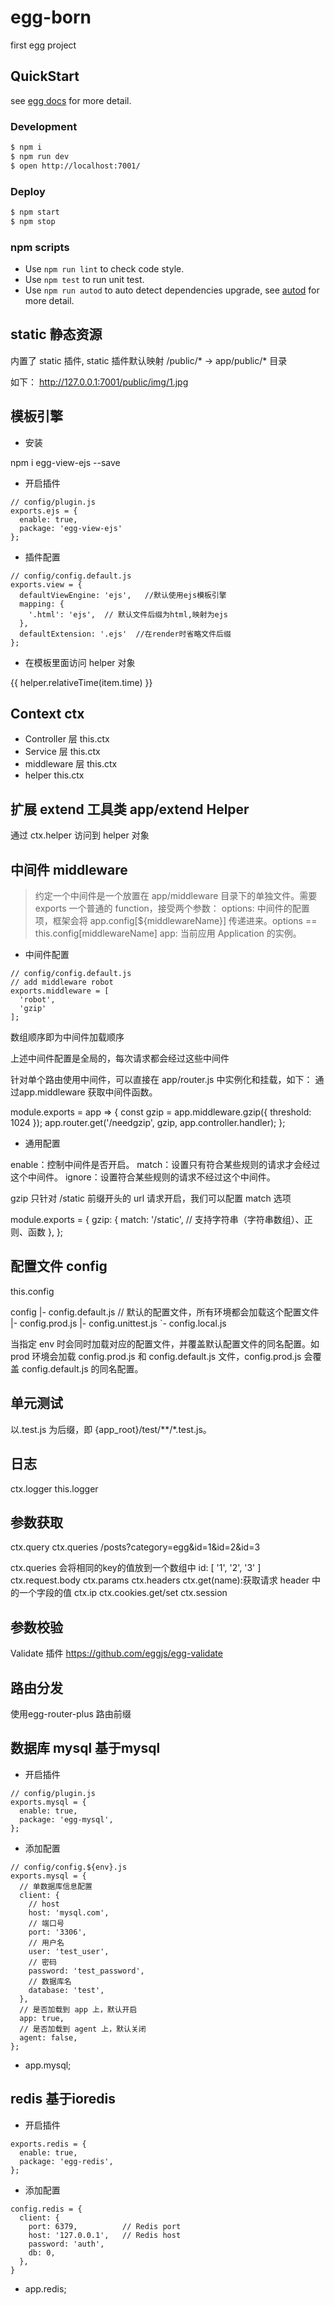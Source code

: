 # egg-born

first egg project

## QuickStart

<!-- add docs here for user -->

see [egg docs][egg] for more detail.

### Development

```bash
$ npm i
$ npm run dev
$ open http://localhost:7001/
```

### Deploy

```bash
$ npm start
$ npm stop
```

### npm scripts

- Use `npm run lint` to check code style.
- Use `npm test` to run unit test.
- Use `npm run autod` to auto detect dependencies upgrade, see [autod](https://www.npmjs.com/package/autod) for more detail.


[egg]: https://eggjs.org

## static 静态资源

内置了 static 插件, static 插件默认映射 /public/* -> app/public/* 目录

如下：
http://127.0.0.1:7001/public/img/1.jpg

## 模板引擎

* 安装

npm i egg-view-ejs --save

* 开启插件
```
// config/plugin.js
exports.ejs = {
  enable: true,
  package: 'egg-view-ejs'
};
```
* 插件配置
```
// config/config.default.js
exports.view = {
  defaultViewEngine: 'ejs',   //默认使用ejs模板引擎
  mapping: {
    '.html': 'ejs',  // 默认文件后缀为html,映射为ejs
  },
  defaultExtension: '.ejs'  //在render时省略文件后缀
};
```

* 在模板里面访问 helper 对象

{{ helper.relativeTime(item.time) }}

## Context  ctx

* Controller 层  this.ctx
* Service 层 this.ctx
* middleware 层 this.ctx
* helper this.ctx

## 扩展 extend 工具类  app/extend  Helper

通过 ctx.helper 访问到 helper 对象

## 中间件 middleware

> 约定一个中间件是一个放置在 app/middleware 目录下的单独文件。需要 exports 一个普通的 function，接受两个参数：
options: 中间件的配置项，框架会将 app.config[${middlewareName}] 传递进来。options == this.config[middlewareName]
app: 当前应用 Application 的实例。

* 中间件配置

```
// config/config.default.js
// add middleware robot
exports.middleware = [
  'robot',
  'gzip'
];
```
数组顺序即为中间件加载顺序

上述中间件配置是全局的，每次请求都会经过这些中间件

针对单个路由使用中间件，可以直接在 app/router.js 中实例化和挂载，如下：
通过app.middleware 获取中间件函数。

module.exports = app => {
  const gzip = app.middleware.gzip({ threshold: 1024 });
  app.router.get('/needgzip', gzip, app.controller.handler);
};

* 通用配置

enable：控制中间件是否开启。
match：设置只有符合某些规则的请求才会经过这个中间件。
ignore：设置符合某些规则的请求不经过这个中间件。

gzip 只针对 /static 前缀开头的 url 请求开启，我们可以配置 match 选项

module.exports = {
  gzip: {
    match: '/static',  // 支持字符串（字符串数组）、正则、函数
  },
};


## 配置文件 config

this.config

config
|- config.default.js  // 默认的配置文件，所有环境都会加载这个配置文件
|- config.prod.js
|- config.unittest.js
`- config.local.js

当指定 env 时会同时加载对应的配置文件，并覆盖默认配置文件的同名配置。如 prod 环境会加载 config.prod.js 和 config.default.js 文件，config.prod.js 会覆盖 config.default.js 的同名配置。

## 单元测试  

以.test.js 为后缀，即 {app_root}/test/**/*.test.js。

## 日志

ctx.logger
this.logger

## 参数获取

ctx.query 
ctx.queries
   /posts?category=egg&id=1&id=2&id=3  

   ctx.queries 会将相同的key的值放到一个数组中  id: [ '1', '2', '3' ]
ctx.request.body
ctx.params
ctx.headers
ctx.get(name):获取请求 header 中的一个字段的值
ctx.ip
ctx.cookies.get/set
ctx.session

## 参数校验

 Validate 插件
 https://github.com/eggjs/egg-validate

## 路由分发

使用egg-router-plus 路由前缀

## 数据库 mysql  基于mysql

* 开启插件
```
// config/plugin.js
exports.mysql = {
  enable: true,
  package: 'egg-mysql',
};
```

* 添加配置
```
// config/config.${env}.js
exports.mysql = {
  // 单数据库信息配置
  client: {
    // host
    host: 'mysql.com',
    // 端口号
    port: '3306',
    // 用户名
    user: 'test_user',
    // 密码
    password: 'test_password',
    // 数据库名
    database: 'test',
  },
  // 是否加载到 app 上，默认开启
  app: true,
  // 是否加载到 agent 上，默认关闭
  agent: false,
};
```

* app.mysql;

## redis  基于ioredis

* 开启插件

```
exports.redis = {
  enable: true,
  package: 'egg-redis',
};
```

* 添加配置

```
config.redis = {
  client: {
    port: 6379,          // Redis port
    host: '127.0.0.1',   // Redis host
    password: 'auth',
    db: 0,
  },
}
```

* app.redis;
